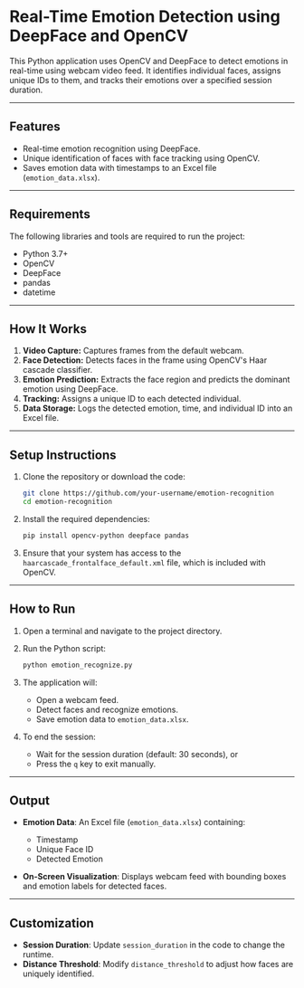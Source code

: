 # Real-Time Emotion Detection using DeepFace and OpenCV

This Python application uses OpenCV and DeepFace to detect emotions in real-time using webcam video feed. It identifies individual faces, assigns unique IDs to them, and tracks their emotions over a specified session duration.

---

## Features

- Real-time emotion recognition using DeepFace.
- Unique identification of faces with face tracking using OpenCV.
- Saves emotion data with timestamps to an Excel file (`emotion_data.xlsx`).

---

## Requirements

The following libraries and tools are required to run the project:
- Python 3.7+
- OpenCV
- DeepFace
- pandas
- datetime

---

## How It Works

1. **Video Capture:** Captures frames from the default webcam.
2. **Face Detection:** Detects faces in the frame using OpenCV's Haar cascade classifier.
3. **Emotion Prediction:** Extracts the face region and predicts the dominant emotion using DeepFace.
4. **Tracking:** Assigns a unique ID to each detected individual.
5. **Data Storage:** Logs the detected emotion, time, and individual ID into an Excel file.

---

## Setup Instructions

1. Clone the repository or download the code:
   ```bash
   git clone https://github.com/your-username/emotion-recognition
   cd emotion-recognition
   ```

2. Install the required dependencies:
   ```bash
   pip install opencv-python deepface pandas
   ```

3. Ensure that your system has access to the `haarcascade_frontalface_default.xml` file, which is included with OpenCV.

---

## How to Run

1. Open a terminal and navigate to the project directory.

2. Run the Python script:
   ```bash
   python emotion_recognize.py
   ```

3. The application will:
   - Open a webcam feed.
   - Detect faces and recognize emotions.
   - Save emotion data to `emotion_data.xlsx`.

4. To end the session:
   - Wait for the session duration (default: 30 seconds), or
   - Press the `q` key to exit manually.

---

## Output

- **Emotion Data**: An Excel file (`emotion_data.xlsx`) containing:
  - Timestamp
  - Unique Face ID
  - Detected Emotion

- **On-Screen Visualization**: Displays webcam feed with bounding boxes and emotion labels for detected faces.

---

## Customization

- **Session Duration**: Update `session_duration` in the code to change the runtime.
- **Distance Threshold**: Modify `distance_threshold` to adjust how faces are uniquely identified.
